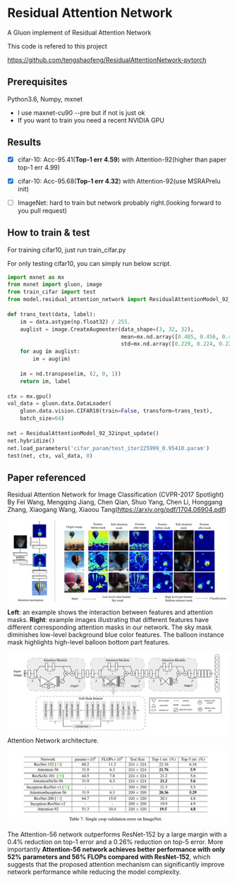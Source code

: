 # Residual Attention Network 

A Gluon implement of Residual Attention Network

This code is refered to this project

https://github.com/tengshaofeng/ResidualAttentionNetwork-pytorch

## Prerequisites

Python3.6, Numpy, mxnet
- I use maxnet-cu90 --pre but if not is just ok
- If you want to train you need a recent NVIDIA GPU

## Results
- [x] cifar-10: Acc-95.41(**Top-1 err 4.59**) with Attention-92(higher than paper top-1 err 4.99)
- [x] cifar-10: Acc-95.68(**Top-1 err 4.32**) with Attention-92(use MSRAPrelu init)
- [ ] ImageNet: hard to train but network probably right.(looking forward to you pull request)



## How to train & test
For training cifar10, just run train_cifar.py

For only testing cifar10, you can simply run below script.
```python
import mxnet as mx
from mxnet import gluon, image
from train_cifar import test
from model.residual_attention_network import ResidualAttentionModel_92_32input_update

def trans_test(data, label):
    im = data.astype(np.float32) / 255.
    auglist = image.CreateAugmenter(data_shape=(3, 32, 32),
                                    mean=mx.nd.array([0.485, 0.456, 0.406]),
                                    std=mx.nd.array([0.229, 0.224, 0.225]))
    for aug in auglist:
        im = aug(im)

    im = nd.transpose(im, (2, 0, 1))
    return im, label

ctx = mx.gpu()
val_data = gluon.data.DataLoader(
    gluon.data.vision.CIFAR10(train=False, transform=trans_test),
    batch_size=64)

net = ResidualAttentionModel_92_32input_update()
net.hybridize()
net.load_parameters('cifar_param/test_iter225999_0.95410.param')
test(net, ctx, val_data, 0)
```

## Paper referenced
Residual Attention Network for Image Classification (CVPR-2017 Spotlight) By Fei Wang, Mengqing Jiang, Chen Qian, Shuo Yang, Chen Li, Honggang Zhang, Xiaogang Wang, Xiaoou Tang(https://arxiv.org/pdf/1704.06904.pdf)

![1](imgs/Figure1.png)
**Left**: an example shows the interaction between features and attention masks. **Right**: example images illustrating that different features have different corresponding attention masks in our network. The sky mask diminishes low-level background blue color features. The balloon instance mask highlights high-level balloon bottom part features.
</br>

![2](imgs/Figure2.png)
Attention Network architecture.
</br>

![3](imgs/Figure3.png)

The Attention-56 network outperforms ResNet-152 by a large margin with a 0.4% reduction on top-1 error and a 0.26% reduction on top-5 error. More importantly **Attention-56 network achieves better performance with only 52% parameters and 56% FLOPs compared with ResNet-152**, which suggests that the proposed attention mechanism can significantly improve network performance while reducing the model complexity.

